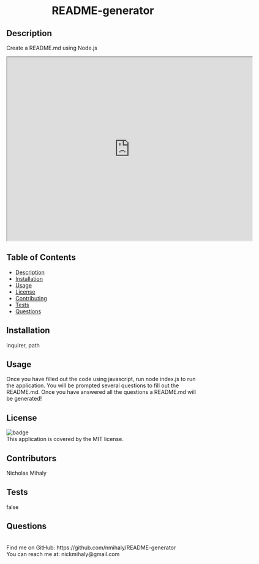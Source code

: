 <h1 align="center"> README-generator</h1>


## Description
Create a README.md using Node.js
<iframe src="https://drive.google.com/file/d/14MysTD9jLQr9w7FYvXo4ZJnDZwKvYElv/preview" width="640" height="480"></iframe>

## Table of Contents
* [Description](#description)
* [Installation](#installation)
* [Usage](#usage)
* [License](#license)
* [Contributing](#contributing)
* [Tests](#tests)
* [Questions](#questions)

## Installation
inquirer, path

## Usage
Once you have filled out the code using javascript, run node index.js to run the application. You will be prompted several questions to fill out the README.md. Once you have answered all the questions a README.md will be generated!

## License
![badge](https://img.shields.io/badge/license-MIT-red)
<br />
This application is covered by the MIT license.

## Contributors
Nicholas Mihaly

## Tests
false

## Questions
<br />
Find me on GitHub: https://github.com/nmihaly/README-generator
<br />
You can reach me at: nickmihaly@gmail.com
<br />                                 

